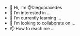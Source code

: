 - 👋 Hi, I’m @Diegopraxedes
- 👀 I’m interested in ...
- 🌱 I’m currently learning ...
- 💞️ I’m looking to collaborate on ...
- 📫 How to reach me ...

<!---
Diegopraxedes/Diegopraxedes is a ✨ special ✨ repository because its `README.md` (this file) appears on your GitHub profile.
You can click the Preview link to take a look at your changes.
--->
